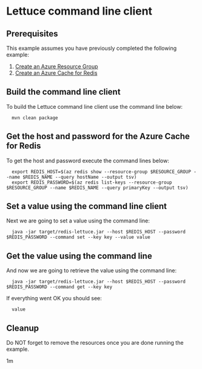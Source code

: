 
# Lettuce command line client

## Prerequisites

This example assumes you have previously completed the following example:

1. [Create an Azure Resource Group](../../group/create/README.md)
1. [Create an Azure Cache for Redis](../create/README.md)

<!-- workflow.cron(0 17 * * 1) -->
<!-- workflow.include(../create/README.md) -->
<!-- workflow.run()

  cd redis/lettuce

  -->

## Build the command line client

To build the Lettuce command line client use the command line below:

```shell
  mvn clean package
```

## Get the host and password for the Azure Cache for Redis

To get the host and password execute the command lines below:

```shell
  export REDIS_HOST=$(az redis show --resource-group $RESOURCE_GROUP --name $REDIS_NAME --query hostName --output tsv)
  export REDIS_PASSWORD=$(az redis list-keys --resource-group $RESOURCE_GROUP --name $REDIS_NAME --query primaryKey --output tsv)
```

## Set a value using the command line client

Next we are going to set a value using the command line:

```shell
  java -jar target/redis-lettuce.jar --host $REDIS_HOST --password $REDIS_PASSWORD --command set --key key --value value
```

## Get the value using the command line

And now we are going to retrieve the value using the command line:

```shell
  java -jar target/redis-lettuce.jar --host $REDIS_HOST --password $REDIS_PASSWORD --command get --key key
```

If everything went OK you should see:

```text
  value
```

<!-- workflow.run() 

  export RESULT=$(java -jar target/redis-lettuce.jar --host $REDIS_HOST --password $REDIS_PASSWORD --command get --key key)
  cd ../..

  -->

## Cleanup

<!-- workflow.directOnly() 

  az group delete --name $RESOURCE_GROUP --yes || true
  if [[ "$RESULT" != value ]]; then
    exit 1
  fi

  -->

Do NOT forget to remove the resources once you are done running the example.

1m
